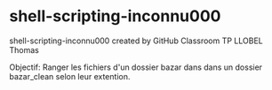 # shell-scripting-inconnu000
shell-scripting-inconnu000 created by GitHub Classroom
TP LLOBEL Thomas

Objectif: Ranger les fichiers d'un dossier bazar dans dans un dossier bazar_clean selon leur extention.
